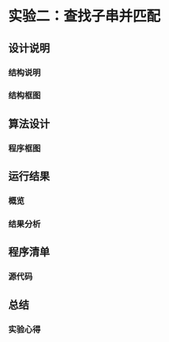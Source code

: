 # 实验二：查找子串并匹配

## 设计说明

### 结构说明

### 结构框图

## 算法设计

### 程序框图

## 运行结果

### 概览

### 结果分析

## 程序清单

### 源代码

## 总结

### 实验心得
